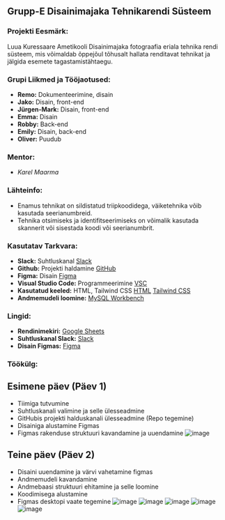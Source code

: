 ## Grupp-E Disainimajaka Tehnikarendi Süsteem

### Projekti Eesmärk:
Luua Kuressaare Ametikooli Disainimajaka fotograafia eriala tehnika rendi süsteem, mis võimaldab õppejõul tõhusalt hallata renditavat tehnikat ja jälgida esemete tagastamistähtaegu.

### Grupi Liikmed ja Tööjaotused:
- **Remo:** Dokumenteerimine, disain
- **Jako:** Disain, front-end
- **Jürgen-Mark:** Disain, front-end
- **Emma:** Disain
- **Robby:** Back-end
- **Emily:** Disain, back-end
- **Oliver:** Puudub 

### Mentor:
- *Karel Maarma*

### Lähteinfo:
- Enamus tehnikat on sildistatud triipkoodidega, väiketehnika võib kasutada seerianumbreid.
- Tehnika otsimiseks ja identifitseerimiseks on võimalik kasutada skannerit või sisestada koodi või seerianumbrit.

### Kasutatav Tarkvara:
- **Slack:** Suhtluskanal [Slack](https://app.slack.com/)
- **Github:** Projekti haldamine [GitHub](github.com/markheinmets/triipkood)
- **Figma:** Disain [Figma](www.figma.com/)
- **Visual Studio Code:** Programmeerimine [VSC](https://code.visualstudio.com/)
- **Kasutatud keeled:** HTML, Tailwind CSS [HTML](https://html.com/) [Tailwind CSS](https://tailwindcss.com/)
- **Andmemudeli loomine:** [MySQL Workbench](https://www.mysql.com/products/workbench/)

### Lingid:
- **Rendinimekiri:** [Google Sheets](https://docs.google.com/spreadsheets/d/1hoiIEsY6LCDF9CWcCW_XS4ExcEEgc8bS/edit?usp=sharing&ouid=113727409575105308767&rtpof=true&sd=true)
- **Suhtluskanal Slack:** [Slack](https://app.slack.com/)
- **Disain Figmas:** [Figma](https://www.figma.com/file/tnUzWHMH9yvR4CRnwTP9bN/Triipkood?type=design&node-id=1254%3A1236&mode=design&t=f5d2TWe2kOK9NCVZ-1)

### Töökülg:

## Esimene päev (Päev 1)
* Tiimiga tutvumine
* Suhtluskanali valimine ja selle ülesseadmine
* GitHubis projekti halduskanali ülesseadmine (Repo tegemine)
* Disainiga alustamine Figmas
* Figmas rakenduse struktuuri kavandamine ja uuendamine
![image](https://github.com/markheinmets/triipkood/assets/104862738/055227d2-b391-4067-a6f2-8b7c1c2b9019)

## Teine päev (Päev 2)
* Disaini uuendamine ja värvi vahetamine figmas
* Andmemudeli kavandamine
* Andmebaasi struktuuri ehitamine ja selle loomine
* Koodimisega alustamine
* Figmas desktopi vaate tegemine
![image](https://github.com/markheinmets/triipkood/assets/104862738/2ecda0e7-b2dd-4d80-a67c-8b8254f3b4be)
![image](https://github.com/markheinmets/triipkood/assets/104862738/a1aa3b46-d637-43d6-a6dd-d001946f1b06)
![image](https://github.com/markheinmets/triipkood/assets/104862738/25b25bd4-470d-4d60-add9-4b2ebfeeda93)
![image](https://github.com/markheinmets/triipkood/assets/104862738/dc288e92-9c79-4450-a9ee-b62d9b055dba)
![image](https://github.com/markheinmets/triipkood/assets/104862738/dcce12b9-e534-4678-a0ad-1b90be6d0c13)


